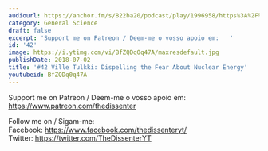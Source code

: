 ```yaml
---
audiourl: https://anchor.fm/s/822ba20/podcast/play/1996958/https%3A%2F%2Fd3ctxlq1ktw2nl.cloudfront.net%2Fproduction%2F2018-11-28%2F7647119-44100-2-7b433aec1cc48.mp3
category: General Science
draft: false
excerpt: 'Support me on Patreon / Deem-me o vosso apoio em:   '
id: '42'
image: https://i.ytimg.com/vi/BfZQDq0q47A/maxresdefault.jpg
publishDate: 2018-07-02
title: '#42 Ville Tulkki: Dispelling the Fear About Nuclear Energy'
youtubeid: BfZQDq0q47A
---
```

<div class="timelinks">

Support me on Patreon / Deem-me o vosso apoio em:   
https://www.patreon.com/thedissenter

Follow me on / Sigam-me:  
Facebook: https://www.facebook.com/thedissenteryt/  
Twitter: https://twitter.com/TheDissenterYT
</div>


